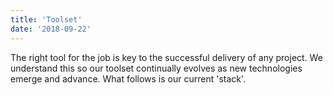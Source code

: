 ```yaml
---
title: 'Toolset'
date: '2018-09-22'
---
```


The right tool for the job is key to the successful delivery of any project. We understand this so our toolset continually evolves as new technologies emerge and advance. What follows is our current 'stack'.